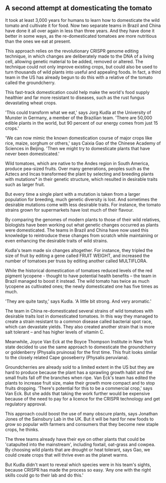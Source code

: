 ## A second attempt at domesticating the tomato

It took at least 3,000 years for humans to learn how to domesticate the wild tomato and cultivate it for food. Now two separate teams in Brazil and China have done it all over again in less than three years. And they have done it better in some ways, as the re-domesticated tomatoes are more nutritious than the ones we eat at present.

This approach relies on the revolutionary CRISPR genome editing technique, in which changes are deliberately made to the DNA of a living cell, allowing genetic material to be added, removed or altered. The technique could not only improve existing crops, but could also be used to turn thousands of wild plants into useful and appealing foods. In fact, a third team in the US has already begun to do this with a relative of the tomato called the groundcherry.

This fast-track domestication could help make the world's food supply healthier and far more resistant to diseases, such as the rust fungus devastating wheat crops.

'This could transform what we eat,' says Jorg Kudla at the University of Munster in Germany, a member of the Brazilian team. 'There are 50,000 edible plants in the world, but 90 percent of our energy comes from just 15 crops.'

'We can now mimic the known domestication course of major crops like rice, maize, sorghum or others,' says Caixia Gao of the Chinese Academy of Sciences in Beijing. 'Then we might try to domesticate plants that have never been domesticated.'

Wild tomatoes, which are native to the Andes region in South America, produce pea-sized fruits. Over many generations, peoples such as the Aztecs and Incas transformed the plant by selecting and breeding plants with mutations* in their genetic structure, which resulted in desirable traits such as larger fruit.

But every time a single plant with a mutation is taken from a larger population for breeding, much genetic diversity is lost. And sometimes the desirable mutations come with less desirable traits. For instance, the tomato strains grown for supermarkets have lost much of their flavour.

By comparing the genomes of modern plants to those of their wild relatives, biologists have been working out what genetic changes occurred as plants were domesticated. The teams in Brazil and China have now used this knowledge to reintroduce these changes from scratch while maintaining or even enhancing the desirable traits of wild strains.

Kudla's team made six changes altogether. For instance, they tripled the size of fruit by editing a gene called FRUIT WEIGHT, and increased the number of tomatoes per truss by editing another called MULTIFLORA.

While the historical domestication of tomatoes reduced levels of the red pigment lycopene - thought to have potential health benefits – the team in Brazil managed to boost it instead. The wild tomato has twice as much lycopene as cultivated ones; the newly domesticated one has five times as much.

'They are quite tasty,' says Kudla. 'A little bit strong. And very aromatic.'

The team in China re-domesticated several strains of wild tomatoes with desirable traits lost in domesticated tomatoes. In this way they managed to create a strain resistant to a common disease called bacterial spot race, which can devastate yields. They also created another strain that is more salt tolerant – and has higher levels of vitamin C.

Meanwhile, Joyce Van Eck at the Boyce Thompson Institute in New York state decided to use the same approach to domesticate the groundcherry or goldenberry (Physalis pruinosa) for the first time. This fruit looks similar to the closely related Cape gooseberry (Physalis peruviana).

Groundcherries are already sold to a limited extent in the US but they are hard to produce because the plant has a sprawling growth habit and the small fruits fall off the branches when ripe. Van Eck's team has edited the plants to increase fruit size, make their growth more compact and to stop fruits dropping. ‘There's potential for this to be a commercial crop,' says Van Eck. But she adds that taking the work further would be expensive because of the need to pay for a licence for the CRISPR technology and get regulatory approval.

This approach could boost the use of many obscure plants, says Jonathan Jones of the Sainsbury Lab in the UK. But it will be hard for new foods to grow so popular with farmers and consumers that they become new staple crops, he thinks.

The three teams already have their eye on other plants that could be 'catapulted into the mainstream', including foxtail, oat-grass and cowpea. By choosing wild plants that are drought or heat tolerant, says Gao, we could create crops that will thrive even as the planet warms.

But Kudla didn't want to reveal which species were in his team's sights, because CRISPR has made the process so easy. ‘Any one with the right skills could go to their lab and do this.'